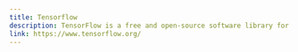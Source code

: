 ```yaml
---
title: Tensorflow
description: TensorFlow is a free and open-source software library for machine learning and artificial intelligence with particular focus on training and inference of deep neural networks.
link: https://www.tensorflow.org/
---
```

